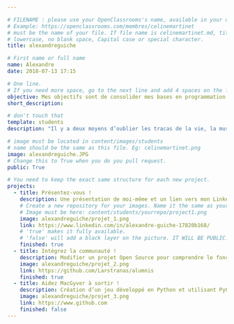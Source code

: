 ```yaml
---

# FILENAME : please use your OpenClassrooms's name, available in your url.
# Example: https://openclassrooms.com/membres/celinemartinet
# must be the name of your file. If file name is celinemartinet.md, title is celinemartinet.
# lowercase, no blank space, Capital case or special character.
title: alexandreguiche

# First name or full name
name: Alexandre
date: 2018-07-13 17:15

# One line.
# If you need more space, go to the next line and add 4 spaces on the left, as in 'description'.
objective: Mes objectifs sont de consolider mes bases en programmation Python, ainsi qu'apprendre la programmation web afin d'en faire        mon métier.
short_description: 

# don't touch that
template: students
description: "Il y a deux moyens d’oublier les tracas de la vie, la musique et les chats." - Albert Schweitzer 

# image must be located in content/images/students
# name should be the same as this file. Eg: celinemartinet.png
image: alexandreguiche.JPG
# Change this to True when you do you pull request.
public: True

# You need to keep the exact same structure for each new project.
projects:
  - title: Présentez-vous !
    description: Une présentation de moi-même et un lien vers mon LinkedIn.
    # Create a new repository for your images. Name it the same as your nickname and profile picture.
    # Image must be here: content/students/yourrepo/project1.png
    image: alexandreguiche/projet_1.png
    link: https://www.linkedin.com/in/alexandre-guiche-17820b168/
    # 'true' makes it fully available.
    # 'false' will add a black layer on the picture. IT WILL BE PUBLIC!
    finished: true
  - title: Intégrez la communauté !
    description: Modifier un projet Open Source pour comprendre le fonctionnement de Git, de Github et des pull requests. 
    image: alexandreguiche/projet_2.png
    link: https://github.com/Larstranas/alumnis
    finished: true
  - title: Aidez MacGyver à sortir !
    description: Création d’un jeu développé en Python et utilisant PyGame.
    image: alexandreguiche/projet_3.png
    link: https://www.github.com
    finished: false
---
```

